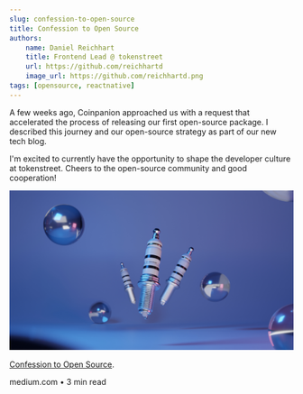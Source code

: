 ```yaml
---
slug: confession-to-open-source
title: Confession to Open Source
authors:
    name: Daniel Reichhart
    title: Frontend Lead @ tokenstreet
    url: https://github.com/reichhartd
    image_url: https://github.com/reichhartd.png
tags: [opensource, reactnative]
---
```


A few weeks ago, Coinpanion approached us with a request that accelerated the process of releasing our first open-source package.
I described this journey and our open-source strategy as part of our new tech blog.

I'm excited to currently have the opportunity to shape the developer culture at tokenstreet.
Cheers to the open-source community and good cooperation!

![Spark plugs](../static/img/sparkPlugs.jpg)

[Confession to Open Source](https://medium.com/tokenstreet-tech/confession-to-open-source-dd7c2ae087d5).

medium.com • 3 min read
